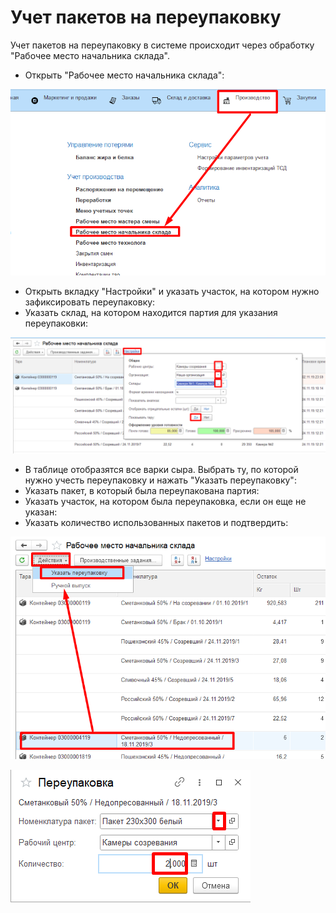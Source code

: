# Учет пакетов на переупаковку

Учет пакетов на переупаковку в системе происходит через обработку "Рабочее место начальника склада".

- Открыть "Рабочее место начальника склада":

!["Рабочее место начальника склада"](AccountingRepackingPackages.assets/Pictures_01.png)

- Открыть вкладку "Настройки" и указать участок, на котором нужно зафиксировать переупаковку:  
- Указать склад, на котором находится партия для указания переупаковки:  

![](AccountingRepackingPackages.assets/Pictures_02.png)


- В таблице отобразятся все варки сыра. Выбрать ту, по которой нужно учесть переупаковку и нажать "Указать переупаковку":  
- Указать пакет, в который была переупакована партия:  
- Указать участок, на котором была переупаковка, если он еще не указан:  
- Указать количество использованных пакетов и подтвердить:

![](AccountingRepackingPackages.assets/Pictures_03.png)


![](AccountingRepackingPackages.assets/Pictures_04.png)
